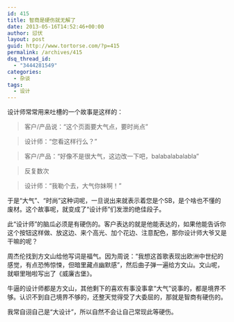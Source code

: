 ```yaml
---
id: 415
title: 智商是硬伤就无解了
date: 2013-05-16T14:52:46+00:00
author: 愆伏
layout: post
guid: http://www.tortorse.com/?p=415
permalink: /archives/415
dsq_thread_id:
  - "3444281549"
categories:
  - 杂谈
tags:
  - 设计
---
```

设计师常常用来吐槽的一个故事是这样的：

> 客户/产品说：“这个页面要大气点，要时尚点”
  
> 设计师：“您看这样行么？”
  
> 客户/产品：“好像不是很大气，这边改一下吧，balabalabalabla”
  
> 反复数次
  
> 设计师：“我勒个去，大气你妹啊！” 

于是“大气”、“时尚”这种词呢，一旦说出来就表示着您是个SB，是个啥也不懂的废材。这个故事呢，就变成了“设计师”们发泄的绝佳段子。
  
此“设计师”的脑瓜必须是有硬伤的。客户表达的就是他能表达的，如果他能告诉你这个按钮这样做、放这边、来个高光、加个花边、注意配色，那你设计师大爷又是干嘛的呢？

周杰伦找到方文山给他写词是福气。因为周说：“我想这首歌表现出欧洲中世纪的感觉，有点恐怖惊悚，但暗里藏点幽默感”，然后曲子弹一遍给方文山。文山呢，就噼里啪啦写出了《威廉古堡》。
  
牛逼的设计师都是方文山，其他剩下的喜欢有事没事拿“大气”说事的，都是境界不够。认识不到自己境界不够的，还整天觉得受了大委屈的，那就是智商有硬伤的。

我常自诩自己是“大设计”，所以自然不会让自己常现此等硬伤。